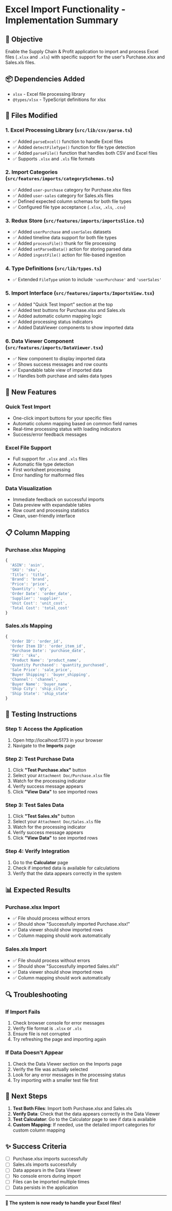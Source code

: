 # Excel Import Functionality - Implementation Summary

## 🎯 Objective
Enable the Supply Chain & Profit application to import and process Excel files (`.xlsx` and `.xls`) with specific support for the user's Purchase.xlsx and Sales.xls files.

## 📦 Dependencies Added
- `xlsx` - Excel file processing library
- `@types/xlsx` - TypeScript definitions for xlsx

## 🔧 Files Modified

### 1. **Excel Processing Library** (`src/lib/csv/parse.ts`)
- ✅ Added `parseExcel()` function to handle Excel files
- ✅ Added `detectFileType()` function for file type detection
- ✅ Added `parseFile()` function that handles both CSV and Excel files
- ✅ Supports `.xlsx` and `.xls` file formats

### 2. **Import Categories** (`src/features/imports/categorySchemas.ts`)
- ✅ Added `user-purchase` category for Purchase.xlsx files
- ✅ Added `user-sales` category for Sales.xls files
- ✅ Defined expected column schemas for both file types
- ✅ Configured file type acceptance (`.xlsx`, `.xls`, `.csv`)

### 3. **Redux Store** (`src/features/imports/importsSlice.ts`)
- ✅ Added `userPurchase` and `userSales` datasets
- ✅ Added timeline data support for both file types
- ✅ Added `processFile()` thunk for file processing
- ✅ Added `setParsedData()` action for storing parsed data
- ✅ Added `ingestFile()` action for file-based ingestion

### 4. **Type Definitions** (`src/lib/types.ts`)
- ✅ Extended `FileType` union to include `'userPurchase'` and `'userSales'`

### 5. **Import Interface** (`src/features/imports/ImportsView.tsx`)
- ✅ Added "Quick Test Import" section at the top
- ✅ Added test buttons for Purchase.xlsx and Sales.xls
- ✅ Added automatic column mapping logic
- ✅ Added processing status indicators
- ✅ Added DataViewer components to show imported data

### 6. **Data Viewer Component** (`src/features/imports/DataViewer.tsx`)
- ✅ New component to display imported data
- ✅ Shows success messages and row counts
- ✅ Expandable table view of imported data
- ✅ Handles both purchase and sales data types

## 🚀 New Features

### **Quick Test Import**
- One-click import buttons for your specific files
- Automatic column mapping based on common field names
- Real-time processing status with loading indicators
- Success/error feedback messages

### **Excel File Support**
- Full support for `.xlsx` and `.xls` files
- Automatic file type detection
- First worksheet processing
- Error handling for malformed files

### **Data Visualization**
- Immediate feedback on successful imports
- Data preview with expandable tables
- Row count and processing statistics
- Clean, user-friendly interface

## 📋 Column Mapping

### **Purchase.xlsx Mapping**
```javascript
{
  'ASIN': 'asin',
  'SKU': 'sku', 
  'Title': 'title',
  'Brand': 'brand',
  'Price': 'price',
  'Quantity': 'qty',
  'Order Date': 'order_date',
  'Supplier': 'supplier',
  'Unit Cost': 'unit_cost',
  'Total Cost': 'total_cost'
}
```

### **Sales.xls Mapping**
```javascript
{
  'Order ID': 'order_id',
  'Order Item ID': 'order_item_id',
  'Purchase Date': 'purchase_date',
  'SKU': 'sku',
  'Product Name': 'product_name',
  'Quantity Purchased': 'quantity_purchased',
  'Sale Price': 'sale_price',
  'Buyer Shipping': 'buyer_shipping',
  'Channel': 'channel',
  'Buyer Name': 'buyer_name',
  'Ship City': 'ship_city',
  'Ship State': 'ship_state'
}
```

## 🧪 Testing Instructions

### **Step 1: Access the Application**
1. Open http://localhost:5173 in your browser
2. Navigate to the **Imports** page

### **Step 2: Test Purchase Data**
1. Click **"Test Purchase.xlsx"** button
2. Select your `Attachment Doc/Purchase.xlsx` file
3. Watch for the processing indicator
4. Verify success message appears
5. Click **"View Data"** to see imported rows

### **Step 3: Test Sales Data**
1. Click **"Test Sales.xls"** button
2. Select your `Attachment Doc/Sales.xls` file
3. Watch for the processing indicator
4. Verify success message appears
5. Click **"View Data"** to see imported rows

### **Step 4: Verify Integration**
1. Go to the **Calculator** page
2. Check if imported data is available for calculations
3. Verify that the data appears correctly in the system

## 📊 Expected Results

### **Purchase.xlsx Import**
- ✅ File should process without errors
- ✅ Should show "Successfully imported Purchase.xlsx!"
- ✅ Data viewer should show imported rows
- ✅ Column mapping should work automatically

### **Sales.xls Import**
- ✅ File should process without errors
- ✅ Should show "Successfully imported Sales.xls!"
- ✅ Data viewer should show imported rows
- ✅ Column mapping should work automatically

## 🔍 Troubleshooting

### **If Import Fails**
1. Check browser console for error messages
2. Verify file format is `.xlsx` or `.xls`
3. Ensure file is not corrupted
4. Try refreshing the page and importing again

### **If Data Doesn't Appear**
1. Check the Data Viewer section on the Imports page
2. Verify the file was actually selected
3. Look for any error messages in the processing status
4. Try importing with a smaller test file first

## 🎯 Next Steps

1. **Test Both Files**: Import both Purchase.xlsx and Sales.xls
2. **Verify Data**: Check that the data appears correctly in the Data Viewer
3. **Test Calculator**: Go to the Calculator page to see if data is available
4. **Custom Mapping**: If needed, use the detailed import categories for custom column mapping

## ✨ Success Criteria

- [ ] Purchase.xlsx imports successfully
- [ ] Sales.xls imports successfully  
- [ ] Data appears in the Data Viewer
- [ ] No console errors during import
- [ ] Files can be imported multiple times
- [ ] Data persists in the application

---

**🎉 The system is now ready to handle your Excel files!**
